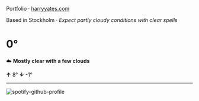 Portfolio · [harryyates.com](https://harryyates.com)

<!-- WEATHER_START -->
Based in Stockholm · *Expect partly cloudy conditions with clear spells*

# 0°
☁️ **Mostly clear with a few clouds**

**↑** 8° **↓** -1°

---
<!-- WEATHER_END -->

<p align="left">
  <a>
    <img src="https://spotify-github-profile.kittinanx.com/api/view?uid=bigbello&cover_image=true&theme=natemoo-re&show_offline=true&background_color=121212&interchange=false&bar_color=53b14f&bar_color_cover=false" alt="spotify-github-profile">
  </a>
</p>